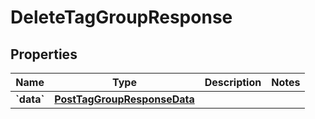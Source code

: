 
# DeleteTagGroupResponse

## Properties
| Name | Type | Description | Notes |
| ------------ | ------------- | ------------- | ------------- |
| **&#x60;data&#x60;** | [**PostTagGroupResponseData**](PostTagGroupResponseData.md) |  |  |



